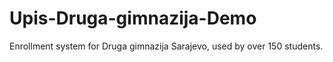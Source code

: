 # Upis-Druga-gimnazija-Demo
Enrollment system for Druga gimnazija Sarajevo, used by over 150 students.
